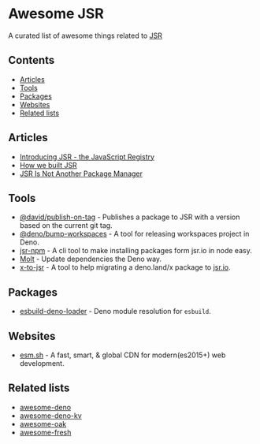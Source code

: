 # Awesome JSR

A curated list of awesome things related to [JSR](https://jsr.io/)

## Contents

- [Articles](#articles)
- [Tools](#tools)
- [Packages](#packages)
- [Websites](#websites)
- [Related lists](#related-lists)

## Articles

- [Introducing JSR - the JavaScript Registry](https://deno.com/blog/jsr_open_beta)
- [How we built JSR](https://deno.com/blog/how-we-built-jsr)
- [JSR Is Not Another Package Manager](https://deno.com/blog/jsr-is-not-another-package-manager)

## Tools

- [@david/publish-on-tag](https://github.com/dsherret/jsr-publish-on-tag) - Publishes a package to JSR with a version based on the current git tag.
- [@deno/bump-workspaces](https://github.com/denoland/bump-workspaces) - A tool for releasing workspaces project in Deno.
- [jsr-npm](https://github.com/jsr-io/jsr-npm) - A cli tool to make installing packages form jsr.io in node easy.
- [Molt](https://github.com/hasundue/molt) - Update dependencies the Deno way.
- [x-to-jsr](https://github.com/denoland/x-to-jsr) - A tool to help migrating a deno.land/x package to [jsr.io](https://jsr.io/).

## Packages

- [esbuild-deno-loader](https://github.com/lucacasonato/esbuild_deno_loader) - Deno module resolution for `esbuild`.

## Websites

- [esm.sh](https://github.com/esm-dev/esm.sh) - A fast, smart, & global CDN for modern(es2015+) web development.

## Related lists

- [awesome-deno](https://github.com/denolib/awesome-deno)
- [awesome-deno-kv](https://github.com/hashrock/awesome-deno-kv)
- [awesome-oak](https://github.com/oakserver/awesome-oak)
- [awesome-fresh](https://github.com/uki00a/awesome-fresh)

